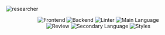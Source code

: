 ![researcher](https://user-images.githubusercontent.com/101672047/202288037-90429e14-79b0-46c6-b53b-e07e61e8dbb2.gif)
<div align="center">
  <img src="https://img.shields.io/badge/Frontend-Vue-4FC08D?labelColor=gray&style=flat&logo=vue.js&logoColor=green&cacheSeconds=5259600" alt="Frontend" />
  <img src="https://img.shields.io/badge/Backend-Tauri-FFC131?labelColor=gray&style=flat&logo=tauri&cacheSeconds=5259600" alt="Backend" />
  <img src="https://img.shields.io/badge/Linter-ESLint-4B32C3?labelColor=gray&style=flat&logo=eslint&cacheSeconds=5259600" alt="Linter" />
  <img src="https://img.shields.io/badge/Main%20Language-Typescript-3178C6?labelColor=gray&style=flat&logo=typescript&cacheSeconds=5259600" alt="Main Language" />
</div>
<div align="center">
  <img src="https://img.shields.io/badge/Review-CodeFactor-F44A6A?labelColor=gray&style=flat&logo=codefactor&cacheSeconds=5259600" alt="Review" />
  <img src="https://img.shields.io/badge/Secondary%20Language-Rust-000000?labelColor=gray&style=flat&logo=rust&cacheSeconds=5259600" alt="Secondary Language" />
  <img src="https://img.shields.io/badge/Styles-Sass-CC6699?labelColor=gray&style=flat&logo=sass&cacheSeconds=5259600" alt="Styles" />
</div>
